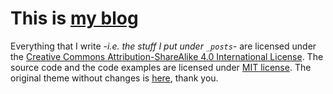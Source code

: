 # This is [my blog](http://migsalazar.com)

Everything that I write *-i.e. the stuff I put under `_posts`-* are licensed under the [Creative Commons Attribution-ShareAlike 4.0 International License](http://creativecommons.org/licenses/by-sa/4.0/). The source code and the code examples are licensed under [MIT license](https://opensource.org/licenses/MIT). The original theme without changes is [here](https://github.com/getmicah/getmicah.github.io), thank you.
